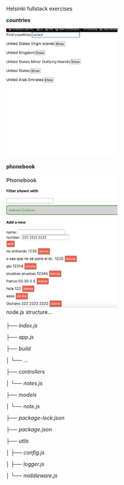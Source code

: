 Helsinki fullstack exercises

<strong>countries</strong>

<div>
<img src ="images/countries0.png" width="300">
</div>
<div>

</div>

<strong>phonebook</strong>

<div>
<img src ="images/phonebook.png" width="300">
</div>

<div>
node.js structure...

<h6><p>├── index.js</p>
<p>├── app.js</p>
<p>├── build</p>
<p>│ └── ...</p>
<p>├── controllers</p>
<p>│ └── notes.js</p>
<p>├── models</p>
<p>│ └── note.js</p>
<p>├── package-lock.json</p>
<p>├── package.json</p>
<p>├── utils</p>
<p>│ ├── config.js</p>
<p>│ ├── logger.js</p>
<p>│ └── middleware.js</p></h6>

</div>
